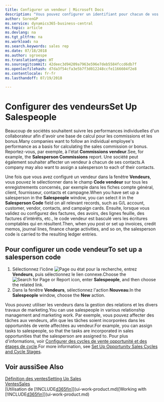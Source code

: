 ```yaml
---
title: Configurer un vendeur | Microsoft Docs
description: "Vous pouvez configurer un identifiant pour chacun de vos vendeurs, afin de pouvoir suivre les performances de la personne ou affecter un vendeur à un contact."
author: SorenGP
ms.service: dynamics365-business-central
ms.topic: article
ms.devlang: na
ms.tgt_pltfrm: na
ms.workload: na
ms.search.keywords: sales rep
ms.date: 07/18/2018
ms.author: sgroespe
ms.translationtype: HT
ms.sourcegitcommit: 42deec3d94209a7963e596e7deb5584fccd6db7f
ms.openlocfilehash: d7da3f54cfa3e5b7f3d012248ccfe1166604f2e8
ms.contentlocale: fr-fr
ms.lasthandoff: 07/19/2018

---
```

# <a name="set-up-salespeople"></a><span data-ttu-id="b4f6e-103">Configurer des vendeurs</span><span class="sxs-lookup"><span data-stu-id="b4f6e-103">Set Up Salespeople</span></span>
<span data-ttu-id="b4f6e-104">Beaucoup de sociétés souhaitent suivre les performances individuelles d'un collaborateur afin d'avoir une base de calcul pour les commissions et les bonus.</span><span class="sxs-lookup"><span data-stu-id="b4f6e-104">Many companies want to follow an individual employee's performance as a basis for calculating the sales commission or bonus.</span></span> <span data-ttu-id="b4f6e-105">Reportez-vous, par exemple, à l'état **Commissions vendeur**.</span><span class="sxs-lookup"><span data-stu-id="b4f6e-105">See, for example, the **Salesperson Commissions** report.</span></span> <span data-ttu-id="b4f6e-106">Une société peut également souhaiter affecter un vendeur à chacun de ses contacts.</span><span class="sxs-lookup"><span data-stu-id="b4f6e-106">A company may also want to assign a salesperson to each of their contacts.</span></span>

<span data-ttu-id="b4f6e-107">Une fois que vous avez configuré un vendeur dans la fenêtre **Vendeurs**, vous pouvez le sélectionner dans le champ **Code vendeur** sur tous les enregistrements concernés, par exemple dans les fiches compte général, client, fournisseur, contacts et campagne.</span><span class="sxs-lookup"><span data-stu-id="b4f6e-107">When you have set up a salesperson in the **Salespeople** window, you can select it in the **Salesperson Code** field on all relevant records, such as G/L account, customer, vendor, contacts, and campaign cards.</span></span> <span data-ttu-id="b4f6e-108">Ensuite, lorsque vous validez ou configurez des factures, des avoirs, des lignes feuille, des factures d'intérêts, etc., le code vendeur est basculé vers les écritures comptables qui en résultent.</span><span class="sxs-lookup"><span data-stu-id="b4f6e-108">Then, when you post or set up invoices, credit memos, journal lines, finance charge activities, and so on, the salesperson code is carried to the resulting ledger entries.</span></span>

## <a name="to-set-up-a-salesperson-code"></a><span data-ttu-id="b4f6e-109">Pour configurer un code vendeur</span><span class="sxs-lookup"><span data-stu-id="b4f6e-109">To set up a salesperson code</span></span>
1. <span data-ttu-id="b4f6e-110">Sélectionnez l'icône ![Page ou état pour la recherche](media/ui-search/search_small.png "Page ou état pour la recherche"), entrez **Vendeurs**, puis sélectionnez le lien connexe.</span><span class="sxs-lookup"><span data-stu-id="b4f6e-110">Choose the ![Search for Page or Report](media/ui-search/search_small.png "Search for Page or Report icon") icon, enter **Salespeople**, and then choose the related link.</span></span>
2. <span data-ttu-id="b4f6e-111">Dans la fenêtre **Vendeurs**, sélectionnez l'action **Nouveau**.</span><span class="sxs-lookup"><span data-stu-id="b4f6e-111">In the **Salespeople** window, choose the **New** action.</span></span>

<span data-ttu-id="b4f6e-112">Vous pouvez utiliser les vendeurs dans la gestion des relations et les divers travaux de marketing.</span><span class="sxs-lookup"><span data-stu-id="b4f6e-112">You can use salespeople in various relationship management and marketing work.</span></span> <span data-ttu-id="b4f6e-113">Par exemple, vous pouvez affecter des tâches aux vendeurs, afin que les tâches soient incorporées dans les opportunités de vente affectées au vendeur.</span><span class="sxs-lookup"><span data-stu-id="b4f6e-113">For example, you can assign tasks to salespeople, so that the tasks are incorporated in sales opportunities that the salesperson are assigned to.</span></span> <span data-ttu-id="b4f6e-114">Pour plus d'informations, voir [Configurer des cycles de vente opportunité et des étapes de cycle](marketing-how-setup-opportunity-sales-cycles-stages.md).</span><span class="sxs-lookup"><span data-stu-id="b4f6e-114">For more information, see [Set Up Opportunity Sales Cycles and Cycle Stages](marketing-how-setup-opportunity-sales-cycles-stages.md).</span></span>

## <a name="see-also"></a><span data-ttu-id="b4f6e-115">Voir aussi</span><span class="sxs-lookup"><span data-stu-id="b4f6e-115">See Also</span></span>
[<span data-ttu-id="b4f6e-116">Définition des ventes</span><span class="sxs-lookup"><span data-stu-id="b4f6e-116">Setting Up Sales</span></span>](sales-setup-sales.md)  
[<span data-ttu-id="b4f6e-117">Ventes</span><span class="sxs-lookup"><span data-stu-id="b4f6e-117">Sales</span></span>](sales-manage-sales.md)  
<span data-ttu-id="b4f6e-118">[Utilisation de [!INCLUDE[d365fin](includes/d365fin_md.md)]](ui-work-product.md)</span><span class="sxs-lookup"><span data-stu-id="b4f6e-118">[Working with [!INCLUDE[d365fin](includes/d365fin_md.md)]](ui-work-product.md)</span></span>  

